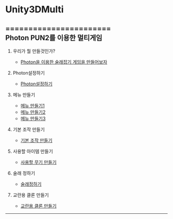 # Unity3DMulti
=======================   
Photon PUN2를 이용한 멀티게임
----------------    

1. 우리가 뭘 만들것인가?
   * [Photon을 이용한 술래잡기 게임을 만들어보자](lecture/lecture1-1.md)
   
2. Photon설정하기
   * [Photon설정하기](lecture/lecture2-1.md)
   
3. 메뉴 만들기
   * [메뉴 만들기1](lecture/lecture3-1.md)
   * [메뉴 만들기2](lecture/lecture3-2.md)   
   * [메뉴 만들기3](lecture/lecture3-3.md)   
   
4. 기본 조작 만들기
   * [기본 조작 만들기](lecture/lecture4-1.md)

5. 사용할 아이템 만들기
   * [사용할 무기 만들기](lecture/lecture5-1.md)
   
6. 술래 정하기
   * [술래정하기](lecture/lecture6-1.md)

7. 교란용 클론 만들기
   * [교란용 클론 만들기](lecture/lecture7-1.md)
   
--------------------------
